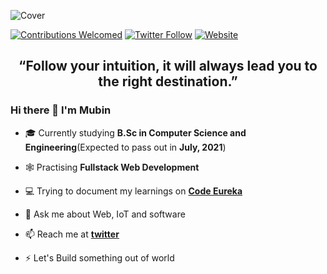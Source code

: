 ![Cover](https://github.com/kmhmubin/kmhmubin/blob/master/cover%20photo.png)

<p align="center">

<a href="#contributing"><img alt="Contributions Welcomed" src="https://img.shields.io/badge/contributions-welcomed-blueviolet?style=for-the-badge&labelColor=black&logo=github"></a>  <a href="https://twitter.com/kmhmubin"><img alt="Twitter Follow" src="https://img.shields.io/twitter/follow/kmhmubin?color=g&label=kmhmubin&logo=twitter&style=for-the-badge"></a> <a href="https://codeeureka.com"><img alt="Website" src="https://img.shields.io/website?style=for-the-badge&up_color=blue&up_message=CodeEureka&url=https%3A%2F%2Fwww.codeeureka.com&labelColor=black"></a>

</p>

<h2 align="center"> &ldquo;Follow your intuition, it will always lead you to the right destination.&rdquo; </h2>

### Hi there 👋 I'm Mubin

- 🎓 Currently studying <strong>B.Sc in Computer Science and Engineering</strong>(Expected to pass out in <strong>July, 2021</strong>)
  
- 🕸 Practising <strong>Fullstack Web Development</strong>
  
- 💻 Trying to document my learnings on <strong><a href="https://codeeureka.com">Code Eureka</a></strong>
  
- 💬 Ask me about Web, IoT and software
  
- 📫 Reach me at <strong>[twitter](https://twitter.com/kmhmubin)</strong>
  
- ⚡ Let's Build something out of world




<!--
**kmhmubin/kmhmubin** is a ✨ _special_ ✨ repository because its `README.md` (this file) appears on your GitHub profile.

Here are some ideas to get you started:

- 🔭 I’m currently working on ...
- 🌱 I’m currently learning ...
- 👯 I’m looking to collaborate on ...
- 🤔 I’m looking for help with ...
- 💬 Ask me about ...
- 📫 How to reach me: ...
- 😄 Pronouns: ...
- ⚡ Fun fact: ...
-->
